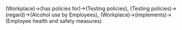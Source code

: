 (Workplace)->(has policies for)->(Testing policies), (Testing policies)->(regard)->(Alcohol use by Employees), (Workplace)->(implements)->(Employee health and safety measures)